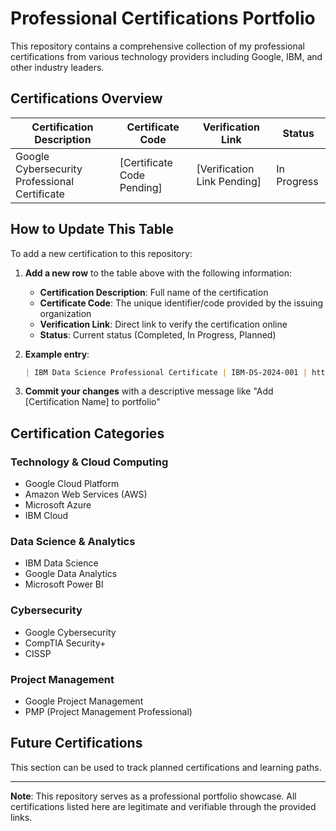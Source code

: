 # Professional Certifications Portfolio

This repository contains a comprehensive collection of my professional certifications from various technology providers including Google, IBM, and other industry leaders.

## Certifications Overview

| Certification Description | Certificate Code | Verification Link | Status |
|---------------------------|------------------|-------------------|---------|
| Google Cybersecurity Professional Certificate | [Certificate Code Pending] | [Verification Link Pending] | In Progress |

## How to Update This Table

To add a new certification to this repository:

1. **Add a new row** to the table above with the following information:
   - **Certification Description**: Full name of the certification
   - **Certificate Code**: The unique identifier/code provided by the issuing organization
   - **Verification Link**: Direct link to verify the certification online
   - **Status**: Current status (Completed, In Progress, Planned)

2. **Example entry**:
   ```markdown
   | IBM Data Science Professional Certificate | IBM-DS-2024-001 | https://coursera.org/verify/ABC123 | Completed |
   ```

3. **Commit your changes** with a descriptive message like "Add [Certification Name] to portfolio"

## Certification Categories

### Technology & Cloud Computing
- Google Cloud Platform
- Amazon Web Services (AWS)
- Microsoft Azure
- IBM Cloud

### Data Science & Analytics
- IBM Data Science
- Google Data Analytics
- Microsoft Power BI

### Cybersecurity
- Google Cybersecurity
- CompTIA Security+
- CISSP

### Project Management
- Google Project Management
- PMP (Project Management Professional)

## Future Certifications

This section can be used to track planned certifications and learning paths.

---

**Note**: This repository serves as a professional portfolio showcase. All certifications listed here are legitimate and verifiable through the provided links.
